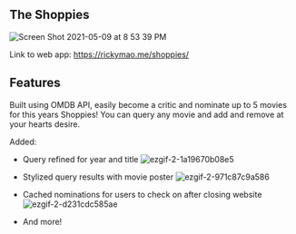 ## The Shoppies

![Screen Shot 2021-05-09 at 8 53 39 PM](https://user-images.githubusercontent.com/59406513/117603722-a6ba1600-b108-11eb-99bb-61c66cfa7b7a.png)

Link to web app: https://rickymao.me/shoppies/


## Features

Built using OMDB API, easily become a critic and nominate up to 5 movies for this years Shoppies! You can query any movie and add and remove at your hearts desire.

Added:
- Query refined for year and title
![ezgif-2-1a19670b08e5](https://user-images.githubusercontent.com/59406513/117603190-568e8400-b107-11eb-9282-434498541f26.gif)

- Stylized query results with movie poster
![ezgif-2-971c87c9a586](https://user-images.githubusercontent.com/59406513/117603558-504cd780-b108-11eb-9f2b-b03dbbf97c0b.gif)

- Cached nominations for users to check on after closing website
![ezgif-2-d231cdc585ae](https://user-images.githubusercontent.com/59406513/117603608-68245b80-b108-11eb-9092-579073d5144e.gif)

- And more!
